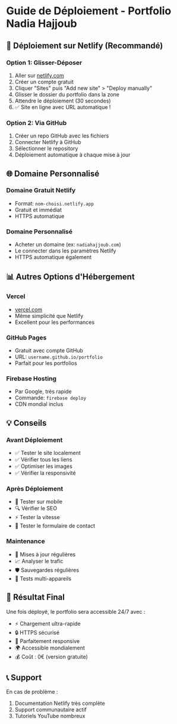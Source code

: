 # Guide de Déploiement - Portfolio Nadia Hajjoub

## 🚀 Déploiement sur Netlify (Recommandé)

### Option 1: Glisser-Déposer
1. Aller sur [netlify.com](https://netlify.com)
2. Créer un compte gratuit
3. Cliquer "Sites" puis "Add new site" > "Deploy manually"
4. Glisser le dossier du portfolio dans la zone
5. Attendre le déploiement (30 secondes)
6. ✅ Site en ligne avec URL automatique !

### Option 2: Via GitHub
1. Créer un repo GitHub avec les fichiers
2. Connecter Netlify à GitHub
3. Sélectionner le repository
4. Déploiement automatique à chaque mise à jour

## 🌐 Domaine Personnalisé

### Domaine Gratuit Netlify
- Format: `nom-choisi.netlify.app`
- Gratuit et immédiat
- HTTPS automatique

### Domaine Personnalisé
- Acheter un domaine (ex: `nadiahajjoub.com`)
- Le connecter dans les paramètres Netlify
- HTTPS automatique également

## 📊 Autres Options d'Hébergement

### Vercel
- [vercel.com](https://vercel.com)
- Même simplicité que Netlify
- Excellent pour les performances

### GitHub Pages
- Gratuit avec compte GitHub
- URL: `username.github.io/portfolio`
- Parfait pour les portfolios

### Firebase Hosting
- Par Google, très rapide
- Commande: `firebase deploy`
- CDN mondial inclus

## 💡 Conseils

### Avant Déploiement
- ✅ Tester le site localement
- ✅ Vérifier tous les liens
- ✅ Optimiser les images
- ✅ Vérifier la responsivité

### Après Déploiement
- 📱 Tester sur mobile
- 🔍 Vérifier le SEO
- ⚡ Tester la vitesse
- 📧 Tester le formulaire de contact

### Maintenance
- 🔄 Mises à jour régulières
- 📈 Analyser le trafic
- 🛡️ Sauvegardes régulières
- 📱 Tests multi-appareils

## 🎯 Résultat Final

Une fois déployé, le portfolio sera accessible 24/7 avec :
- ⚡ Chargement ultra-rapide
- 🔒 HTTPS sécurisé
- 📱 Parfaitement responsive
- 🌍 Accessible mondialement
- 💰 Coût : 0€ (version gratuite)

## 📞 Support

En cas de problème :
1. Documentation Netlify très complète
2. Support communautaire actif
3. Tutoriels YouTube nombreux
